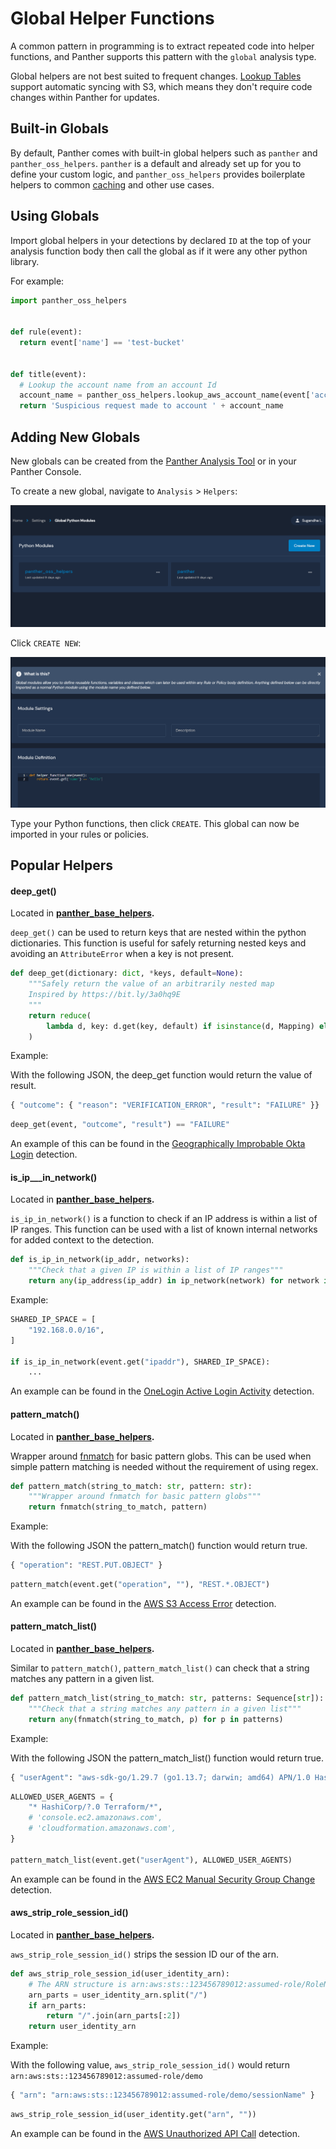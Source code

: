 # Global Helper Functions

A common pattern in programming is to extract repeated code into helper functions, and Panther supports this pattern with the `global` analysis type.

Global helpers are not best suited to frequent changes. [Lookup Tables](https://docs.panther.com/data-analytics/lookup-tables) support automatic syncing with S3, which means they don't require code changes within Panther for updates.

## Built-in Globals

By default, Panther comes with built-in global helpers such as `panther` and `panther_oss_helpers`. `panther` is a default and already set up for you to define your custom logic, and `panther_oss_helpers` provides boilerplate helpers to common [caching](caching.md) and other use cases.

## Using Globals

Import global helpers in your detections by declared `ID` at the top of your analysis function body then call the global as if it were any other python library.

For example:

```python
import panther_oss_helpers


def rule(event):
  return event['name'] == 'test-bucket'


def title(event):
  # Lookup the account name from an account Id
  account_name = panther_oss_helpers.lookup_aws_account_name(event['accountId'])
  return 'Suspicious request made to account ' + account_name
```

## Adding New Globals

New globals can be created from the [Panther Analysis Tool](panther-analysis-tool.md#globals) or in your Panther Console.

To create a new global, navigate to `Analysis` > `Helpers`:

![List Globals](<../../../.gitbook/assets/globals-list (7) (3) (1) (1) (3) (1) (1) (1) (7).png>)

Click `CREATE NEW`:

![Create New Global](<../../../.gitbook/assets/globals-create (7) (1) (1) (1) (3) (1) (1) (1) (7).png>)

Type your Python functions, then click `CREATE`. This global can now be imported in your rules or policies.

## Popular Helpers

#### deep\_get()

Located in [**panther\_base\_helpers**](https://github.com/panther-labs/panther-analysis/blob/master/global\_helpers/panther\_base\_helpers.py)**.**

`deep_get()` can be used to return keys that are nested within the python dictionaries.  This function is useful for safely returning nested keys and avoiding an `AttributeError` when a key is not present.&#x20;

```python
def deep_get(dictionary: dict, *keys, default=None):
    """Safely return the value of an arbitrarily nested map
    Inspired by https://bit.ly/3a0hq9E
    """
    return reduce(
        lambda d, key: d.get(key, default) if isinstance(d, Mapping) else default, keys, dictionary
    )
```

Example:

With the following JSON, the deep\_get function would return the value of result.

```python
{ "outcome": { "reason": "VERIFICATION_ERROR", "result": "FAILURE" }}
```

```python
deep_get(event, "outcome", "result") == "FAILURE"
```

An example of this can be found in the [Geographically Improbable Okta Login](https://github.com/panther-labs/panther-analysis/blob/master/okta\_rules/okta\_geo\_improbable\_access.yml) detection.

#### is\_ip_\__in\_network()

Located in [**panther\_base\_helpers**](https://github.com/panther-labs/panther-analysis/blob/master/global\_helpers/panther\_base\_helpers.py)**.**

`is_ip_in_network()` is a function to check if an IP address is within a list of IP ranges.  This function can be used with a list of known internal networks for added context to the detection.

```python
def is_ip_in_network(ip_addr, networks):
    """Check that a given IP is within a list of IP ranges"""
    return any(ip_address(ip_addr) in ip_network(network) for network in networks)
```

Example:

```python
SHARED_IP_SPACE = [
    "192.168.0.0/16",
]

if is_ip_in_network(event.get("ipaddr"), SHARED_IP_SPACE):
    ...
```

An example can be found in the [OneLogin Active Login Activity](https://github.com/panther-labs/panther-analysis/blob/master/onelogin\_rules/onelogin\_active\_login\_activity.py) detection.

#### pattern\_match()

Located in [**panther\_base\_helpers**](https://github.com/panther-labs/panther-analysis/blob/master/global\_helpers/panther\_base\_helpers.py)**.**

Wrapper around [fnmatch](https://docs.python.org/3/library/fnmatch.html) for basic pattern globs. This can be used when simple pattern matching is needed without the requirement of using regex.

```python
def pattern_match(string_to_match: str, pattern: str):
    """Wrapper around fnmatch for basic pattern globs"""
    return fnmatch(string_to_match, pattern)
```

Example:

With the following JSON the pattern\_match() function would return true.&#x20;

```python
{ "operation": "REST.PUT.OBJECT" }
```

```python
pattern_match(event.get("operation", ""), "REST.*.OBJECT")
```

An example can be found in the [AWS S3 Access Error](https://github.com/panther-labs/panther-analysis/blob/master/aws\_s3\_rules/aws\_s3\_access\_error.py) detection.

#### pattern\_match\_list()

Located in [**panther\_base\_helpers**](https://github.com/panther-labs/panther-analysis/blob/master/global\_helpers/panther\_base\_helpers.py)**.**

Similar to `pattern_match()`, `pattern_match_list()` can check that a string matches any pattern in a given list.

```python
def pattern_match_list(string_to_match: str, patterns: Sequence[str]):
    """Check that a string matches any pattern in a given list"""
    return any(fnmatch(string_to_match, p) for p in patterns)
```

Example:

With the following JSON the pattern\_match\_list() function would return true.&#x20;

```python
{ "userAgent": "aws-sdk-go/1.29.7 (go1.13.7; darwin; amd64) APN/1.0 HashiCorp/1.0 Terraform/0.12.24 (+https://www.terraform.io)" }
```

```python
ALLOWED_USER_AGENTS = {
    "* HashiCorp/?.0 Terraform/*",
    # 'console.ec2.amazonaws.com',
    # 'cloudformation.amazonaws.com',
}

pattern_match_list(event.get("userAgent"), ALLOWED_USER_AGENTS)
```

An example can be found in the [AWS EC2 Manual Security Group Change](https://github.com/panther-labs/panther-analysis/blob/master/aws\_cloudtrail\_rules/aws\_ec2\_manual\_security\_group\_changes.py) detection.

#### aws\_strip\_role\_session\_id()

Located in [**panther\_base\_helpers**](https://github.com/panther-labs/panther-analysis/blob/master/global\_helpers/panther\_base\_helpers.py)**.**

`aws_strip_role_session_id()` strips the session ID our of the arn.&#x20;

```python
def aws_strip_role_session_id(user_identity_arn):
    # The ARN structure is arn:aws:sts::123456789012:assumed-role/RoleName/<sessionId>
    arn_parts = user_identity_arn.split("/")
    if arn_parts:
        return "/".join(arn_parts[:2])
    return user_identity_arn
```

Example:

With the following value, `aws_strip_role_session_id()` would return `arn:aws:sts::123456789012:assumed-role/demo`

```python
{ "arn": "arn:aws:sts::123456789012:assumed-role/demo/sessionName" }
```

```python
aws_strip_role_session_id(user_identity.get("arn", ""))
```

An example can be found in the [AWS Unauthorized API Call](https://github.com/panther-labs/panther-analysis/blob/master/aws\_cloudtrail\_rules/aws\_unauthorized\_api\_call.py) detection.

####
